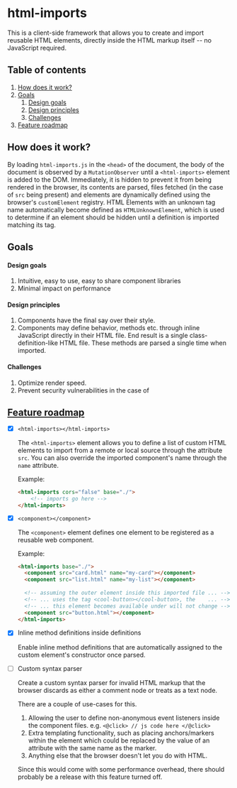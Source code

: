 # html-imports

This is a client-side framework that allows you to create and import reusable HTML elements, directly inside the HTML markup itself -- no JavaScript required.

## Table of contents

1. [How does it work?](#how-does-it-work)
2. [Goals](#goals)
    1. [Design goals](#design-goals)
    2. [Design principles](#design-principles)
    3. [Challenges](#challenges)
3. [Feature roadmap](#feature-roadmap)

## How does it work?

By loading `html-imports.js` in the `<head>` of the document, the body of the document is observed by a `MutationObserver` until a `<html-imports>` element is added to the DOM. Immediately, it is hidden to prevent it from being rendered in the browser, its contents are parsed, files fetched (in the case of `src` being present) and elements are dynamically defined using the browser's `customElement` registry. HTML Elements with an unknown tag name automatically become defined as `HTMLUnknownElement`, which is used to determine if an element should be hidden until a definition is imported matching its tag.

## Goals

#### Design goals

1. Intuitive, easy to use, easy to share component libraries
2. Minimal impact on performance

#### Design principles

1. Components have the final say over their style.
2. Components may define behavior, methods etc. through inline JavaScript directly in their HTML file. End result is a single class-definition-like HTML file. These methods are parsed a single time when imported.

#### Challenges

1. Optimize render speed.
2. Prevent security vulnerabilities in the case of

## [Feature roadmap](feature-roadmap)

- [x] `<html-imports></html-imports>`

  The `<html-imports>` element allows you to define a list of custom HTML elements to import from a remote or local source through the attribute `src`. You can also override the imported component's name through the `name` attribute.
  
  Example:
  
  ```html
  <html-imports cors="false" base="./">
      <!-- imports go here -->
  </html-imports>
  ```

- [x] `<component></component>`

  The `<component>` element defines one element to be registered as a reusable web component.

  Example:

  ```html
  <html-imports base="./">
    <component src="card.html" name="my-card"></component>
    <component src="list.html" name="my-list"></component>
    
    <!-- assuming the outer element inside this imported file ... -->
    <!-- ... uses the tag <cool-button></cool-button>, the    ... -->
    <!-- ... this element becomes available under will not change -->
    <component src="button.html"></component>
  </html-imports>

  ```

- [x] Inline method definitions inside <component> definitions

  Enable inline method definitions that are automatically assigned to the custom element's constructor once parsed.
    
- [ ] Custom syntax parser

  Create a custom syntax parser for invalid HTML markup that the browser discards as either a comment node or treats as a text node.

  There are a couple of use-cases for this.
  1. Allowing the user to define non-anonymous event listeners inside the component files. e.g. `<@click> // js code here </@click>`
  2. Extra templating functionality, such as placing anchors/markers within the element which could be replaced by the value of an attribute with the same name as the marker.
  3. Anything else that the browser doesn't let you do with HTML.

  Since this would come with some performance overhead, there should probably be a release with this feature turned off.
  
